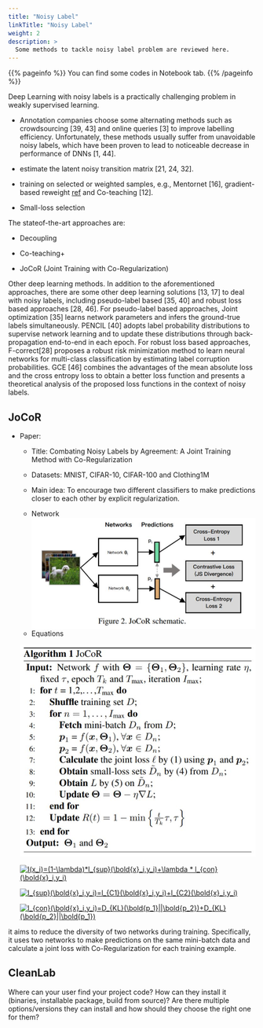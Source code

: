```yaml
---
title: "Noisy Label"
linkTitle: "Noisy Label"
weight: 2
description: >
  Some methods to tackle noisy label problem are reviewed here.
---
```


{{% pageinfo %}}
You can find some codes in Notebook tab.
{{% /pageinfo %}}

Deep Learning with noisy labels is a practically challenging problem in weakly supervised learning.

* Annotation companies choose some alternating methods such as crowdsourcing [39, 43] and online queries [3] to
improve labelling efficiency. Unfortunately, these methods
usually suffer from unavoidable noisy labels, which have
been proven to lead to noticeable decrease in performance
of DNNs [1, 44].

* estimate the latent noisy transition matrix [21, 24, 32].  

* training on selected or weighted samples, e.g., Mentornet [16], gradient-based reweight [ref](https://arxiv.org/pdf/1803.09050.pdf) and Co-teaching [12]. 

* Small-loss selection

The stateof-the-art approaches are:
* Decoupling

* Co-teaching+

* JoCoR (Joint Training with Co-Regularization)

Other deep learning methods. In addition to the aforementioned approaches, there are some other deep learning solutions [13, 17] to deal with noisy labels, including pseudo-label based [35, 40] and robust loss based approaches [28, 46]. For pseudo-label based approaches, Joint
optimization [35] learns network parameters and infers the
ground-true labels simultaneously. PENCIL [40] adopts label probability distributions to supervise network learning
and to update these distributions through back-propagation
end-to-end in each epoch. For robust loss based approaches,
F-correct[28] proposes a robust risk minimization method
to learn neural networks for multi-class classification by estimating label corruption probabilities. GCE [46] combines
the advantages of the mean absolute loss and the cross entropy loss to obtain a better loss function and presents a theoretical analysis of the proposed loss functions in the context of noisy labels.

## JoCoR

* Paper:

  *  Title: Combating Noisy Labels by Agreement: A Joint Training Method with Co-Regularization
  *  Datasets: MNIST, CIFAR-10, CIFAR-100 and Clothing1M
  *  Main idea: To encourage two different classifiers
      to make predictions closer to each other by explicit regularization.
  *  Network
  <img src="JoCor.jpg"
     alt="Network"
     style="float: left; margin-right: 10px;" />
  
  *  Equations
  
  ![Algorithm](JoCor_Algorithm.jpg)

    <a href="https://www.codecogs.com/eqnedit.php?latex=l(x_i)=(1-\lambda)*l_{sup}(\bold{x}_i,y_i)&plus;\lambda&space;*&space;l_{con}(\bold{x}_i,y_i)" target="_blank"><img       src="https://latex.codecogs.com/gif.latex?l(x_i)=(1-\lambda)*l_{sup}(\bold{x}_i,y_i)&plus;\lambda&space;*&space;l_{con}(\bold{x}_i,y_i)" title="l(x_i)=(1-\lambda)*l_{sup}(\bold{x}_i,y_i)+\lambda * l_{con}(\bold{x}_i,y_i)" /></a>

    <a href="https://www.codecogs.com/eqnedit.php?latex=l_{sup}(\bold{x}_i,y_i)=l_{C1}(\bold{x}_i,y_i)&plus;l_{C2}(\bold{x}_i,y_i)" target="_blank"><img src="https://latex.codecogs.com/gif.latex?l_{sup}(\bold{x}_i,y_i)=l_{C1}(\bold{x}_i,y_i)&plus;l_{C2}(\bold{x}_i,y_i)" title="l_{sup}(\bold{x}_i,y_i)=l_{C1}(\bold{x}_i,y_i)+l_{C2}(\bold{x}_i,y_i)" /></a>

    <a href="https://www.codecogs.com/eqnedit.php?latex=l_{con}(\bold{x}_i,y_i)=D_{KL}(\bold{p_1}||\bold{p_2})&plus;D_{KL}(\bold{p_2}||\bold{p_1})" target="_blank"><img src="https://latex.codecogs.com/gif.latex?l_{con}(\bold{x}_i,y_i)=D_{KL}(\bold{p_1}||\bold{p_2})&plus;D_{KL}(\bold{p_2}||\bold{p_1})" title="l_{con}(\bold{x}_i,y_i)=D_{KL}(\bold{p_1}||\bold{p_2})+D_{KL}(\bold{p_2}||\bold{p_1})" /></a>

it aims to reduce the diversity of two networks during training. Specifically, it uses two networks to make predictions on
the same mini-batch data and calculate a joint loss with
Co-Regularization for each training example.

## CleanLab

Where can your user find your project code? How can they install it (binaries, installable package, build from source)? Are there multiple options/versions they can install and how should they choose the right one for them?

